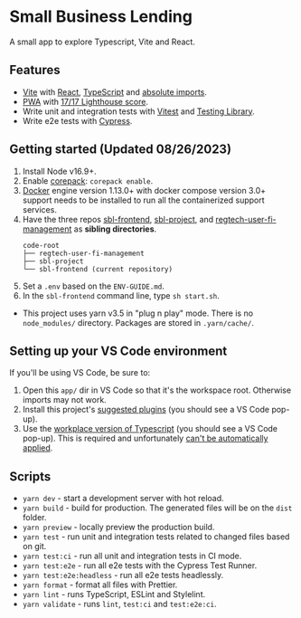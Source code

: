# Small Business Lending

A small app to explore Typescript, Vite and React.


## Features

- [Vite](https://vitejs.dev) with [React](https://reactjs.org), [TypeScript](https://www.typescriptlang.org) and [absolute imports](https://github.com/aleclarson/vite-tsconfig-paths).
- [PWA](https://github.com/antfu/vite-plugin-pwa) with [17/17 Lighthouse score](https://web.dev/pwa-checklist/).
- Write unit and integration tests with [Vitest](https://vitest.dev/) and [Testing Library](https://testing-library.com/).
- Write e2e tests with [Cypress](https://www.cypress.io).


## Getting started (Updated 08/26/2023)

1. Install Node v16.9+.
1. Enable [corepack](https://yarnpkg.com/getting-started/install): `corepack enable`.
1. [Docker](https://docs.docker.com/get-docker/) engine version 1.13.0+ with docker compose version 3.0+ support needs to be installed to run all the containerized support services.
1. Have the three repos [sbl-frontend](https://github.com/cfpb/sbl-frontend), [sbl-project](https://github.com/cfpb/sbl-project), and [regtech-user-fi-management](https://github.com/cfpb/regtech-user-fi-management) as **sibling directories**.
    ```
    code-root
    ├── regtech-user-fi-management
    ├── sbl-project
    └── sbl-frontend (current repository)
    ```
1. Set a `.env` based on the `ENV-GUIDE.md`.
1. In the `sbl-frontend` command line, type `sh start.sh`.


&NewLine;
- This project uses yarn v3.5 in "plug n play" mode. There is no `node_modules/` directory. Packages are stored in `.yarn/cache/`.



## Setting up your VS Code environment

If you'll be using VS Code, be sure to:

1. Open this `app/` dir in VS Code so that it's the workspace root. Otherwise imports may not work.
1. Install this project's [suggested plugins](.vscode/extensions.json) (you should see a VS Code pop-up).
1. Use the [workplace version of Typescript](https://code.visualstudio.com/docs/typescript/typescript-compiling#_using-the-workspace-version-of-typescript) (you should see a VS Code pop-up). This is required and unfortunately [can't be automatically applied](https://stackoverflow.com/questions/74642723/how-do-i-force-vs-code-to-always-use-my-workspaces-version-of-typescript-for-al).


## Scripts

- `yarn dev` - start a development server with hot reload.
- `yarn build` - build for production. The generated files will be on the `dist` folder.
- `yarn preview` - locally preview the production build.
- `yarn test` - run unit and integration tests related to changed files based on git.
- `yarn test:ci` - run all unit and integration tests in CI mode.
- `yarn test:e2e` - run all e2e tests with the Cypress Test Runner.
- `yarn test:e2e:headless` - run all e2e tests headlessly.
- `yarn format` - format all files with Prettier.
- `yarn lint` - runs TypeScript, ESLint and Stylelint.
- `yarn validate` - runs `lint`, `test:ci` and `test:e2e:ci`.
